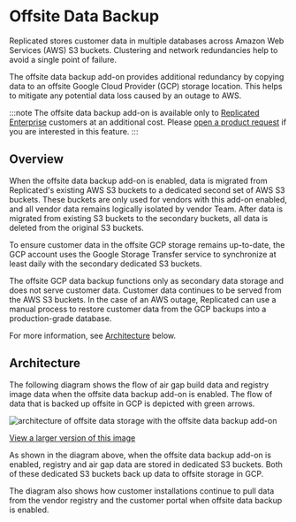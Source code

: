 # Offsite Data Backup

Replicated stores customer data in multiple databases across Amazon Web
Services (AWS) S3 buckets. Clustering and network redundancies help to avoid a
single point of failure.

The offsite data backup add-on provides additional redundancy by copying data to
an offsite Google Cloud Provider (GCP) storage location. This helps to mitigate
any potential data loss caused by an outage to AWS.

:::note
The offsite data backup add-on is available only to [Replicated Enterprise](https://www.replicated.com/pricing/) customers at an additional cost. Please [open a product request](https://vendor.replicated.com/support?requestType=feature&productArea=vendor) if you are interested in this feature. 
:::

## Overview

When the offsite data backup add-on is enabled, data is migrated from Replicated's existing AWS S3 buckets to a dedicated second set of AWS S3 buckets. These buckets are only used for vendors with this add-on enabled, and all vendor data remains logically isolated by vendor Team. After data is migrated from existing S3 buckets to the secondary buckets,
all data is deleted from the original S3 buckets.

To ensure customer data in the offsite GCP storage remains up-to-date, the GCP
account uses the Google Storage Transfer service to synchronize at least daily with the
secondary dedicated S3 buckets.

The offsite GCP data backup functions only as secondary data storage and does not serve customer
data. Customer data continues to be served from the AWS S3 buckets. In the case of an AWS outage, Replicated can use a manual
process to restore customer data from the GCP backups into a production-grade database.

For more information, see [Architecture](#architecture) below.

## Architecture

The following diagram shows the flow of air gap build data and registry image data
when the offsite data backup add-on is enabled. The flow of data that is backed
up offsite in GCP is depicted with green arrows.

![architecture of offsite data storage with the offsite data backup add-on](../../static/images/offsite-backup.png)

[View a larger version of this image](../../static/images/offsite-backup.png)

As shown in the diagram above, when the offsite data backup add-on is enabled,
registry and air gap data are stored in dedicated S3 buckets. Both of
these dedicated S3 buckets back up data to offsite storage in GCP.

The diagram also shows how customer installations continue to pull data from the
vendor registry and the customer portal when offsite data backup is enabled.
